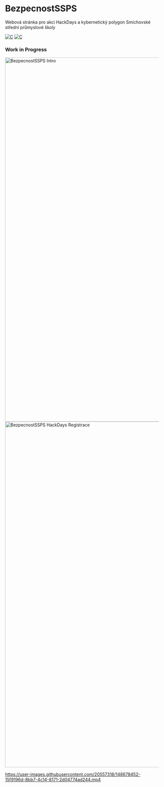 <h1 class="rich-diff-level-zero">BezpecnostSSPS</h1>

<p>Webová stránka pro akci HackDays a kybernetický polygon Smíchovské střední průmyslové školy</p>

[![C](https://img.shields.io/badge/TypeScript-blue.svg)]() [![C](https://img.shields.io/badge/SolidJS-blue.svg)]()

### Work in Progress

<img width="1189" alt="BezpecnostSSPS Intro" src="https://user-images.githubusercontent.com/20557318/146943044-b571933e-200b-4626-96a2-90c7caef4105.png">

<img width="1129" alt="BezpecnostSSPS HackDays Registrace" src="https://user-images.githubusercontent.com/20557318/146943375-f76b7c86-0da2-4932-ab71-da7b6acb8863.png">



https://user-images.githubusercontent.com/20557318/148678452-15f9196d-8bb7-4c14-8171-2d04774ad244.mp4

